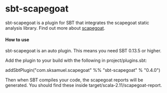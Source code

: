 sbt-scapegoat
=============

sbt-scapegoat is a plugin for SBT that integrates the scapegoat static analysis library. Find out more about [scapegoat](https://github.com/sksamuel/scapegoat).

#### How to use

sbt-scapegoat is an auto plugin. This means you need SBT 0.13.5 or higher.

Add the plugin to your build with the following in project/plugins.sbt:

addSbtPlugin("com.sksamuel.scapegoat" %% "sbt-scapegoat" % "0.4.0")

Then when SBT compiles your code, the scapegoat reports will be generated. You should find these inside target/scala-2.11/scapegoat-report.
